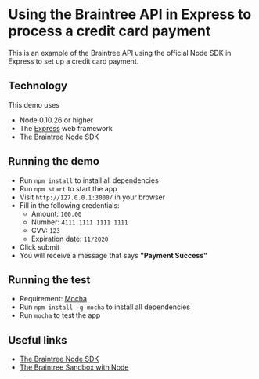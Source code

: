 # Using the Braintree API in Express to process a credit card payment

This is an example of the Braintree API using the official Node SDK in Express to set up a credit card payment.

## Technology

This demo uses

* Node 0.10.26 or higher
* The [Express](http://expressjs.com/) web framework
* The [Braintree Node SDK](http://www.braintreepayments.com/docs/node/)

## Running the demo

* Run `npm install` to install all dependencies
* Run `npm start` to start the app
* Visit `http://127.0.0.1:3000/` in your browser
* Fill in the following credentials:
  * Amount: `100.00`
  * Number: `4111 1111 1111 1111`
  * CVV: `123`
  * Expiration date: `11/2020`
* Click submit
* You will receive a message that says __"Payment Success"__

## Running the test

* Requirement: [Mocha](http://mochajs.org/)
* Run `npm install -g mocha` to install all dependencies
* Run `mocha` to test the app

## Useful links

* [The Braintree Node SDK](http://www.braintreepayments.com/docs/node/)
* [The Braintree Sandbox with Node](http://www.braintreepayments.com/docs/node/reference/sandbox)
